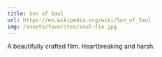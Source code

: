 ```yaml
---
title: Son of Saul
url: https://en.wikipedia.org/wiki/Son_of_Saul
img: /assets/favorites/saul-fia.jpg
---
```


A beautifully crafted film. Heartbreaking and harsh.
